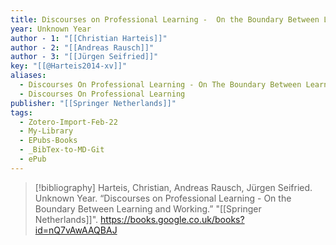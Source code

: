 ```yaml
---
title: Discourses on Professional Learning -  On the Boundary Between Learning and Working
year: Unknown Year
author - 1: "[[Christian Harteis]]"
author - 2: "[[Andreas Rausch]]"
author - 3: "[[Jürgen Seifried]]"
key: "[[@Harteis2014-xv]]"
aliases:
  - Discourses On Professional Learning - On The Boundary Between Learning And Working
  - Discourses On Professional Learning
publisher: "[[Springer Netherlands]]"
tags:
  - Zotero-Import-Feb-22
  - My-Library
  - EPubs-Books
  - _BibTex-to-MD-Git
  - ePub
---
```


> [!bibliography]
> Harteis, Christian, Andreas Rausch, Jürgen Seifried. Unknown Year. “Discourses on Professional Learning -  On the Boundary Between Learning and Working.” "[[Springer Netherlands]]". https://books.google.co.uk/books?id=nQ7vAwAAQBAJ